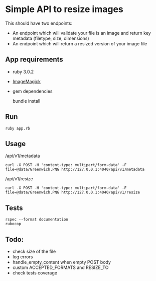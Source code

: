 # Simple API to resize images

This should have two endpoints:

* An endpoint which will validate your file is an image and return key metadata (filetype, size, dimensions)
* An endpoint which will return a resized version of your image file

## App requirements

- ruby 3.0.2
- [ImageMagick](https://imagemagick.org/index.php)
- gem dependencies

    bundle install

## Run

    ruby app.rb

## Usage

/api/v1/metadata

    curl -X POST -H 'content-type: multipart/form-data' -F file=@data/Greenwich.PNG http://127.0.0.1:4040/api/v1/metadata

/api/v1/resize

    curl -X POST -H 'content-type: multipart/form-data' -F file=@data/Greenwich.PNG http://127.0.0.1:4040/api/v1/resize


## Tests

    rspec --format documentation
    rubocop


## Todo:

- check size of the file
- log errors
- handle_empty_content when empty POST body
- custom ACCEPTED_FORMATS and RESIZE_TO
- check tests coverage

